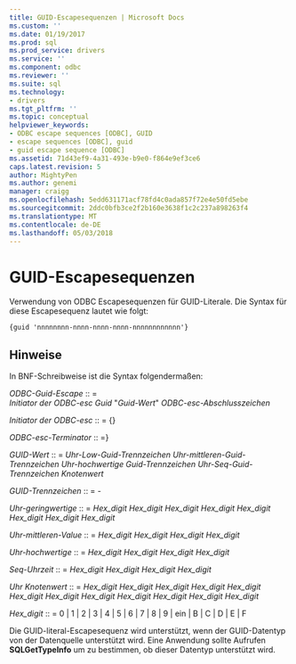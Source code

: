 ```yaml
---
title: GUID-Escapesequenzen | Microsoft Docs
ms.custom: ''
ms.date: 01/19/2017
ms.prod: sql
ms.prod_service: drivers
ms.service: ''
ms.component: odbc
ms.reviewer: ''
ms.suite: sql
ms.technology:
- drivers
ms.tgt_pltfrm: ''
ms.topic: conceptual
helpviewer_keywords:
- ODBC escape sequences [ODBC], GUID
- escape sequences [ODBC], guid
- guid escape sequence [ODBC]
ms.assetid: 71d43ef9-4a31-493e-b9e0-f864e9ef3ce6
caps.latest.revision: 5
author: MightyPen
ms.author: genemi
manager: craigg
ms.openlocfilehash: 5edd631171acf78fd4c0ada857f72e4e50fd5ebe
ms.sourcegitcommit: 2ddc0bfb3ce2f2b160e3638f1c2c237a898263f4
ms.translationtype: MT
ms.contentlocale: de-DE
ms.lasthandoff: 05/03/2018
---
```

# <a name="guid-escape-sequences"></a>GUID-Escapesequenzen
Verwendung von ODBC Escapesequenzen für GUID-Literale. Die Syntax für diese Escapesequenz lautet wie folgt:  
  
```  
{guid 'nnnnnnnn-nnnn-nnnn-nnnn-nnnnnnnnnnnn'}  
```  
  
## <a name="remarks"></a>Hinweise  
 In BNF-Schreibweise ist die Syntax folgendermaßen:  
  
 *ODBC-Guid-Escape* :: =  
     *Initiator der ODBC-esc Guid* "*Guid-Wert*" *ODBC-esc-Abschlusszeichen*  
  
 *Initiator der ODBC-esc* :: = {}  
  
 *ODBC-esc-Terminator* :: =}  
  
 *GUID-Wert* :: = *Uhr-Low-Guid-Trennzeichen Uhr-mittleren-Guid-Trennzeichen Uhr-hochwertige Guid-Trennzeichen Uhr-Seq-Guid-Trennzeichen Knotenwert*  
  
 *GUID-Trennzeichen* :: = -  
  
 *Uhr-geringwertige* :: = *Hex_digit Hex_digit Hex_digit Hex_digit Hex_digit Hex_digit Hex_digit Hex_digit*  
  
 *Uhr-mittleren-Value* :: = *Hex_digit Hex_digit Hex_digit Hex_digit*  
  
 *Uhr-hochwertige* :: = *Hex_digit Hex_digit Hex_digit Hex_digit*  
  
 *Seq-Uhrzeit* :: = *Hex_digit Hex_digit Hex_digit Hex_digit*  
  
 *Uhr Knotenwert* :: = *Hex_digit Hex_digit Hex_digit Hex_digit Hex_digit Hex_digit Hex_digit Hex_digit Hex_digit Hex_digit Hex_digit Hex_digit*  
  
 *Hex_digit* :: = 0 &#124; 1 &#124; 2 &#124; 3 &#124; 4 &#124; 5 &#124; 6 &#124; 7 &#124; 8 &#124; 9 &#124; ein &#124; B &#124; C &#124; D &#124; E &#124; F  
  
 Die GUID-literal-Escapesequenz wird unterstützt, wenn der GUID-Datentyp von der Datenquelle unterstützt wird. Eine Anwendung sollte Aufrufen **SQLGetTypeInfo** um zu bestimmen, ob dieser Datentyp unterstützt wird.
